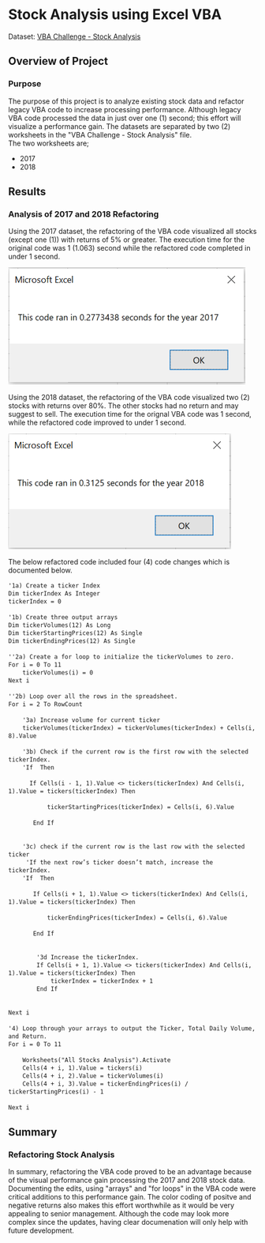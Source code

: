 # Stock Analysis using Excel VBA

Dataset: [VBA Challenge - Stock Analysis](https://github.com/SheaButta/stock-analysis/blob/main/VBA_Challenge.xlsm)

## Overview of Project

### Purpose
The purpose of this project is to analyze existing stock data and refactor legacy VBA code to increase 
processing performance. Although legacy VBA code processed the data in just over one (1) second; this effort 
will visualize a performance gain. The datasets are separated by two (2) worksheets in the "VBA Challenge - Stock Analysis" file.  
The two worksheets are;
- 2017
- 2018


## Results

### Analysis of 2017 and 2018 Refactoring
Using the 2017 dataset, the refactoring of the VBA code visualized all stocks (except one (1)) with returns of 5% or 
greater. The execution time for the original code was 1 (1.063) second while the refactored code completed in under 1 second.

![2017 Refactored Performance Gain](https://github.com/SheaButta/stock-analysis/blob/main/resources/VBA_Challenge_2017.png)

Using the 2018 dataset, the refactoring of the VBA code visualized two (2) stocks with returns over 80%.  The other stocks had no return and
may suggest to sell.  The execution time for the orignal VBA code was 1 second, while the refactored code improved to under 1 second.

![2018 Refactored Performance Gain](https://github.com/SheaButta/stock-analysis/blob/main/resources/VBA_Challenge_2018.png)

The below refactored code included four (4) code changes which is documented below. 

    '1a) Create a ticker Index
    Dim tickerIndex As Integer
    tickerIndex = 0

    '1b) Create three output arrays
    Dim tickerVolumes(12) As Long
    Dim tickerStartingPrices(12) As Single
    Dim tickerEndingPrices(12) As Single
    
    ''2a) Create a for loop to initialize the tickerVolumes to zero.
    For i = 0 To 11
        tickerVolumes(i) = 0
    Next i
    
    ''2b) Loop over all the rows in the spreadsheet.
    For i = 2 To RowCount
    
        '3a) Increase volume for current ticker
        tickerVolumes(tickerIndex) = tickerVolumes(tickerIndex) + Cells(i, 8).Value
        
        '3b) Check if the current row is the first row with the selected tickerIndex.
        'If  Then
        
          If Cells(i - 1, 1).Value <> tickers(tickerIndex) And Cells(i, 1).Value = tickers(tickerIndex) Then
          
               tickerStartingPrices(tickerIndex) = Cells(i, 6).Value

           End If
           
                
        '3c) check if the current row is the last row with the selected ticker
         'If the next row’s ticker doesn’t match, increase the tickerIndex.
        'If  Then
        
           If Cells(i + 1, 1).Value <> tickers(tickerIndex) And Cells(i, 1).Value = tickers(tickerIndex) Then

               tickerEndingPrices(tickerIndex) = Cells(i, 6).Value

           End If
            

            '3d Increase the tickerIndex.
            If Cells(i + 1, 1).Value <> tickers(tickerIndex) And Cells(i, 1).Value = tickers(tickerIndex) Then
                tickerIndex = tickerIndex + 1
            End If
                       
    
    Next i
    
    '4) Loop through your arrays to output the Ticker, Total Daily Volume, and Return.
    For i = 0 To 11
        
        Worksheets("All Stocks Analysis").Activate
        Cells(4 + i, 1).Value = tickers(i)
        Cells(4 + i, 2).Value = tickerVolumes(i)
        Cells(4 + i, 3).Value = tickerEndingPrices(i) / tickerStartingPrices(i) - 1
        
    Next i

## Summary

### Refactoring Stock Analysis
In summary, refactoring the VBA code proved to be an advantage because of the visual performance gain processing the 
2017 and 2018 stock data.  Documenting the edits, using "arrays" and "for loops" in the VBA code were critical additions 
to this performance gain.  The color coding of positve and negative returns also makes this effort worthwhile as it would 
be very appealing to senior management.  Although the code may look more complex since the updates, having clear documenation 
will only help with future development.  







